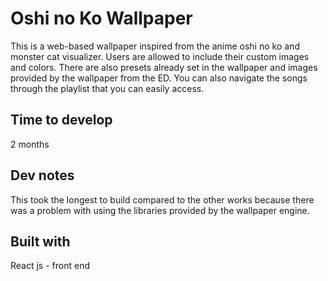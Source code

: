 #  Oshi no Ko Wallpaper
This is a web-based wallpaper inspired from the anime oshi no ko and monster cat visualizer. Users are allowed to include their custom images and colors. There are also
presets already set in the wallpaper and images provided by the wallpaper from the ED. You can also navigate the songs through the playlist that you can easily access.

##  Time to develop
2 months

##  Dev notes
This took the longest to build compared to the other works because there was a problem with using the libraries provided by the wallpaper engine.

##  Built with
React js - front end
